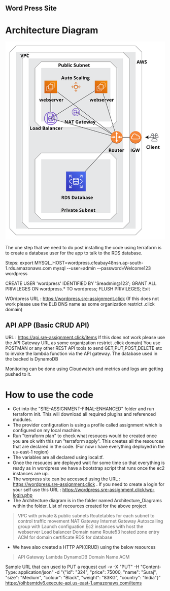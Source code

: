 ## Word Press Site

# Architecture Diagram

  <img src="/Architecture_Diagrams/Wordpress_Site.PNG" alt="WordPress"/>

The one step that we need to do post installing the code using terraform is to create a database user for the app to talk to the RDS database.

Steps:
export MYSQL_HOST=wordpress.cfeabay48nsn.ap-south-1.rds.amazonaws.com
mysql --user=admin --password=Welcome123 wordpress

CREATE USER 'wordpress' IDENTIFIED BY 'Sreadmin@123';
GRANT ALL PRIVILEGES ON wordpress.* TO wordpress;
FLUSH PRIVILEGES;
Exit

WOrdpress URL : https://wordpress.sre-assignment.click (If this does not work please use the ELB DNS name as some organization restrict .click domain)

## API APP (Basic CRUD API)

URL : https://api.sre-assignment.click/items If this does not work please use the API Gateway URL as some organization restrict .click domain)
You use POSTMAN or any other REST API tools to send GET,PUT,POST,DELETE etc to invoke the lambda function via the API gateway.
The database used in the backed is DynamoDB


Monitoring can be done using Cloudwatch and metrics and logs are getting pushed to it.


# How to use the code

* Get into the "SRE-ASSIGNMENT-FINAL-ENHANCED" folder and run terraform init. This will download all required plugins and referenced modules.
* The provider configuration is using a profile called assignment which is configured on my local machine.
* Run "terraform plan" to check what resouces would be created once you are ok with this run "terraform apply". This creates all the resources that are declared in the code. (For now i have everything deployed in the us-east-1 region)
* The variables are all declared using local.tf.
* Once the resouces are deployed wait for some time so that everything is ready as in wordpress we have a bootstrap script that runs once the ec2 instances are up.
* The worpress site can be accessed using the URL : https://wordpress.sre-assignment.click . If you need to create a login for your self use this URL : https://wordpress.sre-assignment.click/wp-login.php
* The Architecture diagram is in the folder named Architecture_Diagrams within the folder.
List of recources created for the above project
> VPC with private & public subnets
> Routetables for each subnet to control traffic movement
> NAT Gateway
> Internet Gateway
> Autoscalling group with Launch configuation
> Ec2 instances with host the webserver
> Load balancer
> Domain name
> Route53 hosted zone entry
> ACM for domain certificate
> RDS for database

* We have also created a HTTP API(CRUD) using the below resources
> API Gateway
> Lambda 
> DynamoDB
> Domain Name
> ACM

Sample URL that can used to PUT a request
curl -v -X "PUT" -H "Content-Type: application/json" -d "{\"id\": \"324\", \"price\": 75000, \"name\": \"Suraj\", \"size\": \"Medium\", \"colour\": \"Black\", \"weight\": \"83KG\", \"country\": \"India\"}" https://olhbsmtdv6.execute-api.us-east-1.amazonaws.com/items
